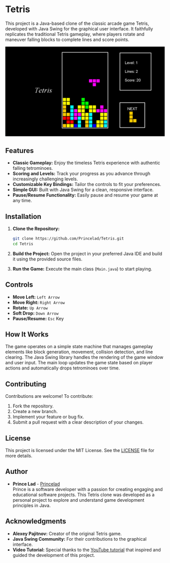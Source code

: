 # Tetris

This project is a Java-based clone of the classic arcade game Tetris, developed with Java Swing for the graphical user interface. It faithfully replicates the traditional Tetris gameplay, where players rotate and maneuver falling blocks to complete lines and score points.

![Tetris Game Screenshot](screenshots/gameplay.png)

## Features

- **Classic Gameplay:** Enjoy the timeless Tetris experience with authentic falling tetrominoes.
- **Scoring and Levels:** Track your progress as you advance through increasingly challenging levels.
- **Customizable Key Bindings:** Tailor the controls to fit your preferences.
- **Simple GUI:** Built with Java Swing for a clean, responsive interface.
- **Pause/Resume Functionality:** Easily pause and resume your game at any time.

## Installation

1. **Clone the Repository:**
   ```bash
   git clone https://github.com/Princelad/Tetris.git
   cd Tetris
   ```

2. **Build the Project:**
   Open the project in your preferred Java IDE and build it using the provided source files.

3. **Run the Game:**
   Execute the main class (`Main.java`) to start playing.

## Controls

- **Move Left:** `Left Arrow`
- **Move Right:** `Right Arrow`
- **Rotate:** `Up Arrow`
- **Soft Drop:** `Down Arrow`
- **Pause/Resume:** `Esc` Key

## How It Works

The game operates on a simple state machine that manages gameplay elements like block generation, movement, collision detection, and line clearing. The Java Swing library handles the rendering of the game window and user input. The main loop updates the game state based on player actions and automatically drops tetrominoes over time.

## Contributing

Contributions are welcome! To contribute:

1. Fork the repository.
2. Create a new branch.
3. Implement your feature or bug fix.
4. Submit a pull request with a clear description of your changes.

## License

This project is licensed under the MIT License. See the [LICENSE](LICENSE) file for more details.

## Author

- **Prince Lad** - [Princelad](https://github.com/Princelad)  
  Prince is a software developer with a passion for creating engaging and educational software projects. This Tetris clone was developed as a personal project to explore and understand game development principles in Java.

## Acknowledgments

- **Alexey Pajitnov:** Creator of the original Tetris game.
- **Java Swing Community:** For their contributions to the graphical interface.
- **Video Tutorial:** Special thanks to the [YouTube tutorial](https://www.youtube.com/watch?v=N1ktYfszqnM&t=2365s) that inspired and guided the development of this project.
